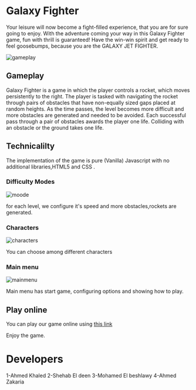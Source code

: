 # Galaxy Fighter
Your leisure will now become a fight-filled experience, that you are for sure going to enjoy. With the adventure coming your way in this Galaxy Fighter game, fun with thrill is guaranteed! Have the win-win spirit and get ready to feel goosebumps, because you are the GALAXY JET FIGHTER.

![gameplay](https://user-images.githubusercontent.com/64443382/107883556-5b70dc80-6ef8-11eb-9d65-55a1e150cabb.png)

## Gameplay

Galaxy Fighter is a game in which the player controls a rocket, which moves
persistently to the right. The player is tasked with navigating the rocket
through pairs of obstacles that have non-equally sized gaps placed at random
heights. As the time passes, the level becomes more difficult and more obstacles
are generated and needed to be avoided. Each successful pass through a pair of
obstacles awards the player one life. Colliding with an obstacle or the ground takes one life.

## Technicalilty

The implementation of the game is pure (Vanilla) Javascript with no additional libraries,HTML5 and CSS .

### Difficulty Modes

![moode](https://user-images.githubusercontent.com/64443382/107883564-5f046380-6ef8-11eb-8aee-4080b8edcc3d.png)

for each level, we configure it's speed and more obstacles,rockets are generated.

### Characters

![characters](https://user-images.githubusercontent.com/64443382/107883551-5744bf00-6ef8-11eb-8ad3-f6f1e3896c8f.png)

You can choose among different characters





### Main menu

![mainmenu](https://user-images.githubusercontent.com/64443382/107883560-5dd33680-6ef8-11eb-82a1-f939ddc99441.png)

Main menu has start game, configuring options and showing how to play.



## Play online

You can play our game online using [this link]("soon")

Enjoy the game.
# Developers
1-Ahmed Khaled
2-Shehab El deen
3-Mohamed El beshlawy
4-Ahmed Zakaria
